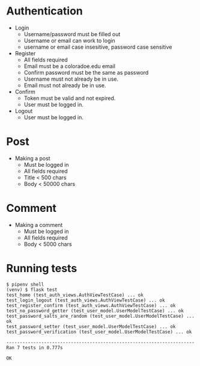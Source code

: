# Authentication

* Login 
  * Username/password must be filled out
  * Username or email can work to login
  * username or email case insesitive, password case sensitive
* Register
  * All fields required
  * Email must be a coloradoe.edu email
  * Confirm password must be the same as password
  * Username must not already be in use.
  * Email must not already be in use.
* Confirm
  * Token must be valid and not expired.
  * User must be logged in.
* Logout
  * User must be logged in.

# Post

* Making a post
  * Must be logged in
  * All fields required
  * Title < 500 chars
  * Body < 50000 chars

# Comment

* Making a comment
  * Must be logged in
  * All fields required
  * Body < 5000 chars

# Running tests

    $ pipenv shell
    (venv) $ flask test
    test_home (test_auth_views.AuthViewTestCase) ... ok
    test_login_logout (test_auth_views.AuthViewTestCase) ... ok
    test_register_confirm (test_auth_views.AuthViewTestCase) ... ok
    test_no_password_getter (test_user_model.UserModelTestCase) ... ok
    test_password_salts_are_random (test_user_model.UserModelTestCase) ... ok
    test_password_setter (test_user_model.UserModelTestCase) ... ok
    test_password_verification (test_user_model.UserModelTestCase) ... ok

    ----------------------------------------------------------------------
    Ran 7 tests in 0.777s

    OK
    

